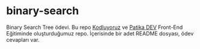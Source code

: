 # binary-search
Binary Search Tree ödevi. Bu repo [Kodluyoruz](https://www.kodluyoruz.org/) ve [Patika DEV](https://www.patika.dev) Front-End Eğitiminde oluşturduğumuz repo. İçerisinde bir adet README dosyası, ödev cevapları var.